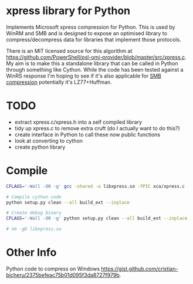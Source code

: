 # xpress library for Python

Implements Microsoft xpress compression for Python.
This is used by WinRM and SMB and is designed to expose an optimised library to compress/decompress data for libraries that implement those protocols.

There is an MIT licensed source for this algorithm at https://github.com/PowerShell/psl-omi-provider/blob/master/src/xpress.c.
My aim is to make this a standalone library that can be called in Python through something like Cython.
While the code has been tested against a WinRS response I'm hoping to see if it's also applicable for [SMB compression](https://docs.microsoft.com/en-us/openspecs/windows_protocols/ms-smb2/78e0c942-ab41-472b-b117-4a95ebe88271) potentially it's LZ77+Huffman.

# TODO

* extract xpress.c/xpress.h into a self compiled library
* tidy up xpress.c to remove extra cruft (do I actually want to do this?)
* create interface in Python to call these now public functions
* look at converting to cython
* create python library


# Compile

```bash
CFLAGS='-Wall -O0 -g' gcc -shared -o libxpress.so -fPIC xca/xpress.c

# Compile cython code
python setup.py clean --all build_ext --inplace

# Create debug binary
CFLAGS='-Wall -O0 -g' python setup.py clean --all build_ext --inplace

# nm -gD libxpress.so
```


# Other Info

Python code to compress on Windows https://gist.github.com/cristian-bicheru/2375befeac75b01d095f3da8727f979b.